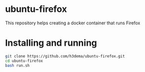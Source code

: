 # ubuntu-firefox
This repository helps creating a docker container that runs Firefox

# Installing and running

```bash
git clone https://github.com/h3dema/ubuntu-firefox.git
cd ubuntu-firefox
bash run.sh
```
